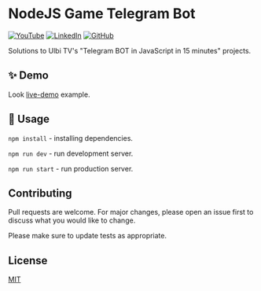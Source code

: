 # NodeJS Game Telegram Bot

[![YouTube](https://img.shields.io/badge/UlbiTV-YouTube-FF0000.svg?style=flat&logo=youtube)](https://www.youtube.com/watch?v=slcqnHIFrj8)
[![LinkedIn](https://img.shields.io/badge/Linkedin-r0mm4k-5087B2.svg?style=flat&logo=linkedin)](https://linkedin.com/in/r0mm4k)
[![GitHub](https://img.shields.io/badge/GitHub-r0mm4k-lightgrey.svg?style=flat&logo=github)](https://github.com/r0mm4k)

Solutions to Ulbi TV's "Telegram BOT in JavaScript in 15 minutes" projects.

## ✨ Demo
Look [live-demo](https://t.me/r0mm4k_bot) example.

## 🚀 Usage

`npm install` - installing dependencies.

`npm run dev` - run development server.

`npm run start` - run production server.

## Contributing
Pull requests are welcome. For major changes, please open an issue first to discuss what you would like to change.

Please make sure to update tests as appropriate.

## License
[MIT](https://choosealicense.com/licenses/mit/)
